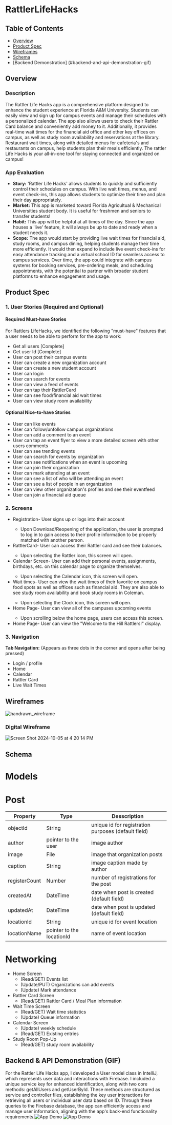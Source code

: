 # RattlerLifeHacks
## Table of Contents
- [Overview](#overview)
- [Product Spec](#product-spec)
- [Wireframes](#wireframes)
- [Schema](#schema)
- [Backend Demonstration] (#backend-and-api-demonstration-gif)
## Overview
### Description


The Rattler Life Hacks app is a comprehensive platform designed to enhance the student experience at Florida A&M University. Students can easily view and sign up for campus events and manage their schedules with a personalized calendar. The app also allows users to check their Rattler Card balance and conveniently add money to it. Additionally, it provides real-time wait times for the financial aid office and other key offices on campus, as well as study room availability and reservations at the library. Restaurant wait times, along with detailed menus for cafeteria's and restaurants on campus, help students plan their meals efficiently. The rattler Life Hacks is your all-in-one tool for staying connected and organized on campus!


### App Evaluation
- **Story:** 'Rattler Life Hacks' allows students to quickly and sufficiently control their schedules on campus. With live wait times, menus, and event check-ins, this app allows students to optimize their time and plan their day appropriately.
- **Market:** This app is marketed toward Florida Agricultual & Mechanical Universities student body. It is useful for freshmen and seniors to transfer students!
- **Habit:** This app will be helpful at all times of the day. Since the app houses a 'live' feature, it will always be up to date and ready when a student needs it.
- **Scope:** The app would start by providing live wait times for financial aid, study rooms, and campus dining, helping students manage their time more efficiently. It would then expand to include live event check-ins for easy attendance tracking and a virtual school ID for seamless access to campus services. Over time, the app could integrate with campus systems for booking services, pre-ordering meals, and scheduling appointments, with the potential to partner with broader student platforms to enhance engagement and usage.
## Product Spec
### 1. User Stories (Required and Optional)

#### Required Must-have Stories

<p>For Rattlers LifeHacks, we identified the following "must-have" features that a user needs to be able to perform for the app to work:</p>

<ul> 
<li> Get all users [Complete]
<li> Get user Id [Complete]
<li>User can post their campus events</li>
<li>User can create a new organization account</li>
<li>User can create a new student account</li>
<li>User can login</li>
<li>User can search for events</li>
<li>User can view a feed of events</li>
<li>User can tap their RattlerCard</li>
<li>User can see food/financial aid wait times</li>
<li>User can view study room availability</li>
</ul>

#### Optional Nice-to-have Stories

<ul>
<li>User can like events</li>
<li>User can follow/unfollow campus organizations</li>
<li>User can add a comment to an event</li>
<li>User can tap an event flyer to view a more detailed screen with other users comments</li>
<li>User can see trending events</li>
<li>User can search for events by organization</li>
<li>User can see notifications when an event is upcoming</li>
<li>User can join their organization</li>
<li>User can mark attending at an event</li>
<li>User can see a list of who will be attending an event</li>
<li>User can see a list of people in an organization</li>
<li>User can view other organization's profiles and see their eventfeed</li>
<li>User can join a financial aid queue</li>
</ul>

### 2. Screens 
<ul>
<li>Registration- User signs up or logs into their account</li>
  <ul>
    <li>Upon Download/Reopening of the application, the user is prompted to log in to gain access to their profile information to be properly matched with another person.    
    </li>
  </ul>
<li>RattlerCard- User can access their Rattler card and see their balances.</li>
  <ul>
  <li>Upon selecting the Rattler icon, this screen will open.</li>
  </ul>
<li>Calendar Screen- User can add their personal events, assignments, birthdays, etc. on this calendar page to organize themselves.</li>
  <ul>
    <li>Upon selecting the Calendar icon, this screen will open.</li>
  </ul>
<li>Wait times- User can view the wait times of their favorite on campus food spots as well as offices such as financial aid. They are also able to see study room availability and book study rooms in Coleman.</li>
  <ul>
    <li>Upon selecting the Clock icon, this screen will open.</li>
  </ul>
<li>Home Page- User can view all of the campuses upcoming events</li>
  <ul>
    <li>Upon scrolling below the home page, users can access this screen.</li>
  </ul>
<li>Home Page- User can view the "Welcome to the Hill Rattlers!" display.</li>
</ul>

### 3. Navigation
**Tab Navigation:**
(Appears as three dots in the corner and opens after being pressed)
- Login / profile
- Home
- Calendar
- Rattler Card
- Live Wait Times
  
## Wireframes

![handrawn_wireframe](https://github.com/user-attachments/assets/ffda628d-e892-49b0-808d-457664ddbe86)

### Digital Wireframe
![Screen Shot 2024-10-05 at 4 20 14 PM](https://github.com/user-attachments/assets/315411f5-6e2a-4399-b914-45b3ae02033e)

## Schema
# Models 
# Post

| Property | Type | Desscription |
| ----------- | ----------- | --------|
| objectId | String | unique id for registration purposes (default field)|
| author | pointer to the user | image author |
| image | File | image that organization posts |
| caption | String | image caption made by author |
| registerCount | Number | number of registrations for the post|
| createdAt | DateTime | date when post is created (default field) |
| updatedAt | DateTime | date when post is updated (default field)| 
| locationId | String | unique id for event location |
| locationName | pointer to the locationId | name of event location |

# Networking 

- Home Screen
    - (Read/GET) Events list
    - (Update/PUT) Organizations can add events 
    - (Update) Mark attendance
- Rattler Card Screen
    - (Read/GET) Rattler Card / Meal Plan information
- Wait Time Screen
    - (Read/GET) Wait time statistics
    - (Update) Queue information
- Calendar Screen
    - (Update) weekly schedule
    - (Read/GET) Existing entries
- Study Room Pop-Up
    - (Read/GET) study room availability
 
## Backend & API Demonstration (GIF)
For the Rattler Life Hacks app, I developed a User model class in IntelliJ, which represents user data and interactions with Firebase. I included a unique service key for enhanced identification, along with two core methods: getAllUsers and getUserById. These methods are structured as service and controller files, establishing the key user interactions for retrieving all users or individual user data based on ID. Through these queries to the Firebase database, the app can efficiently access and manage user information, aligning with the app's back-end functionality requirements.![App Demo](https://github.com/Rattler-LifeHacks/RattlerLifeHacks/blob/main/giphy.gif)
![App Demo](https://github.com/Rattler-LifeHacks/RattlerLifeHacks/blob/main/giphy.gif)

